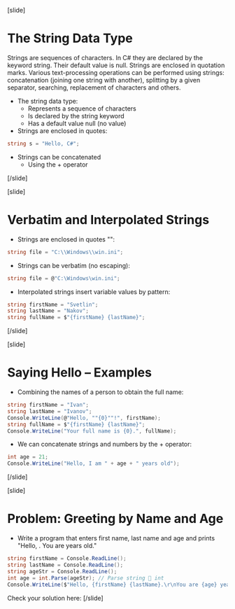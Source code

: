 [slide]
# The String Data Type
Strings are sequences of characters. In C# they are declared by the keyword string. Their default value is null. Strings are enclosed in quotation marks. Various text-processing operations can be performed using strings: concatenation (joining one string with another), splitting by a given separator, searching, replacement of characters and others. 
- The string data type:
    - Represents a sequence of characters
    - Is declared by the string keyword
    - Has a default value null (no value)
- Strings are enclosed in quotes:
```csharp
string s = "Hello, C#";
```

- Strings can be concatenated
    - Using the + operator

[/slide]

[slide]
# Verbatim and Interpolated Strings
- Strings are enclosed in quotes "":

```csharp
string file = "C:\\Windows\\win.ini";

```
- Strings can be verbatim (no escaping):
```csharp
string file = @"C:\Windows\win.ini";

```
- Interpolated strings insert variable values by pattern:
```csharp
string firstName = "Svetlin";
string lastName = "Nakov";
string fullName = $"{firstName} {lastName}";
```

[/slide]

[slide]
# Saying Hello – Examples
- Combining the names of a person to obtain the full name:
```csharp
string firstName = "Ivan";
string lastName = "Ivanov";
Console.WriteLine(@"Hello, ""{0}""!", firstName);
string fullName = $"{firstName} {lastName}";
Console.WriteLine("Your full name is {0}.", fullName);
```
- We can concatenate strings and numbers by the + operator:

```csharp
int age = 21;
Console.WriteLine("Hello, I am " + age + " years old");

```
[/slide]

[slide]
# Problem: Greeting by Name and Age
- Write a program that enters first name, last name and age and prints "Hello, <first name> <last name>. You are <age> years old."

```csharp
string firstName = Console.ReadLine();
string lastName = Console.ReadLine();
string ageStr = Console.ReadLine();
int age = int.Parse(ageStr); // Parse string  int
Console.WriteLine($"Hello, {firstName} {lastName}.\r\nYou are {age} years old.");
```
Check your solution here: 
[/slide]




